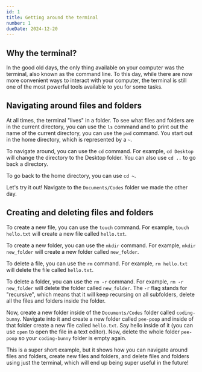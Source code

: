```yaml
---
id: 1
title: Getting around the terminal
number: 1
dueDate: 2024-12-20
---
```


## Why the terminal?

In the good old days, the only thing available on your computer was the terminal, also known as the command line. To this day, while there are now more convenient ways to interact with your computer, the terminal is still one of the most powerful tools available to you for some tasks.

## Navigating around files and folders

At all times, the terminal "lives" in a folder. To see what files and folders are in the current directory, you can use the `ls` command and to print out the name of the current directory, you can use the `pwd` command. You start out in the home directory, which is represented by a `~`.

To navigate around, you can use the `cd` command. For example, `cd Desktop` will change the directory to the Desktop folder. You can also use `cd ..` to go back a directory.

To go back to the home directory, you can use `cd ~`.

Let's try it out! Navigate to the `Documents/Codes` folder we made the other day.

## Creating and deleting files and folders

To create a new file, you can use the `touch` command. For example, `touch hello.txt` will create a new file called `hello.txt`.

To create a new folder, you can use the `mkdir` command. For example, `mkdir new_folder` will create a new folder called `new_folder`.

To delete a file, you can use the `rm` command. For example, `rm hello.txt` will delete the file called `hello.txt`.

To delete a folder, you can use the `rm -r` command. For example, `rm -r new_folder` will delete the folder called `new_folder`. The `-r` flag stands for "recursive", which means that it will keep recursing on all subfolders, delete all the files and folders inside the folder.

Now, create a new folder inside of the `Documents/Codes` folder called `coding-bunny`. Navigate into it and create a new folder called `pee-poop` and inside of that folder create a new file called `hello.txt`. Say hello inside of it (you can use `open` to open the file in a text editor). Now, delete the whole folder `pee-poop` so your `coding-bunny` folder is empty again. 

This is a super short example, but it shows how you can navigate around files and folders, create new files and folders, and delete files and folders using just the terminal, which will end up being super useful in the future!
